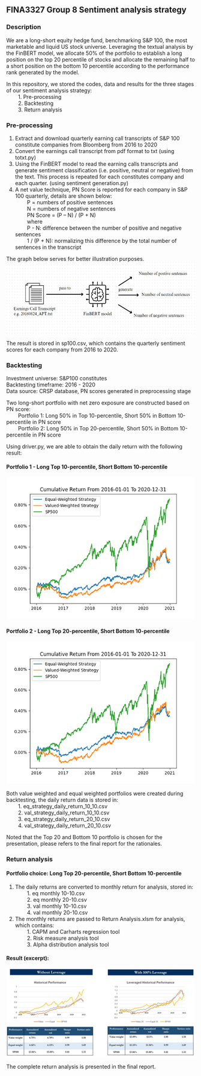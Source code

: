 ## FINA3327 Group 8 Sentiment analysis strategy

### Description
We are a long-short equity hedge fund, benchmarking S&P 100, the most marketable and liquid US stock universe. Leveraging the textual analysis by the FinBERT model, we allocate 50% of the portfolio to establish a long position on the top 20 percentile of stocks and allocate the remaining half to a short position on the bottom 10 percentile according to the performance rank generated by the model.

In this repository, we stored the codes, data and results for the three stages of our sentiment analysis strategy:
<br/>&nbsp;&nbsp;&nbsp;&nbsp;&nbsp;&nbsp;&nbsp;&nbsp;1. Pre-processing
<br/>&nbsp;&nbsp;&nbsp;&nbsp;&nbsp;&nbsp;&nbsp;&nbsp;2. Backtesting
<br/>&nbsp;&nbsp;&nbsp;&nbsp;&nbsp;&nbsp;&nbsp;&nbsp;3. Return analysis

### Pre-processing
1. Extract and download quarterly earning call transcripts of S&P 100 constitute companies from Bloomberg from 2016 to 2020
2. Convert the earnings call transcript from pdf format to txt (using totxt.py)
3. Using the FinBERT model to read the earning calls transcripts and generate sentiment classification (i.e. positive, neutral or negative) from the text. This process is repeated for each constitutes company and each quarter. (using sentiment generation.py)
4. A net value technique, PN Score is reported for each company in S&P 100 quarterly, details are shown below:
<br/>&nbsp;&nbsp;&nbsp;&nbsp;&nbsp;&nbsp;&nbsp;&nbsp;P = numbers of positive sentences 
<br/>&nbsp;&nbsp;&nbsp;&nbsp;&nbsp;&nbsp;&nbsp;&nbsp;N = numbers of negative sentences 
<br/>&nbsp;&nbsp;&nbsp;&nbsp;&nbsp;&nbsp;&nbsp;&nbsp;PN Score = (P – N) / (P + N) 
<br/>&nbsp;&nbsp;&nbsp;&nbsp;&nbsp;&nbsp;&nbsp;&nbsp;where
<br/>&nbsp;&nbsp;&nbsp;&nbsp;&nbsp;&nbsp;&nbsp;&nbsp;P - N: difference between the number of positive and negative sentences
<br/>&nbsp;&nbsp;&nbsp;&nbsp;&nbsp;&nbsp;&nbsp;&nbsp;1 / (P + N): normalizing this difference by the total number of sentences in the transcript 

The graph below serves for better illustration purposes. 
<br/><img src="https://github.com/foryaw/sentiment-trading/blob/master/image/sentiment.JPG" width="550" height="190">

The result is stored in sp100.csv, which contains the quarterly sentiment scores for each company from 2016 to 2020.

### Backtesting
Investment universe: S&P100 constitutes
<br/>Backtesting timeframe: 2016 - 2020
<br/>Data source: CRSP database, PN scores generated in preprocessing stage

Two long-short portfolio with net zero exposure are constructed based on PN score:
<br/>&nbsp;&nbsp;&nbsp;&nbsp;&nbsp;&nbsp;&nbsp;&nbsp;Portfolio 1: Long 50% in Top 10-percentile, Short 50% in Bottom 10-percentile in PN score
<br/>&nbsp;&nbsp;&nbsp;&nbsp;&nbsp;&nbsp;&nbsp;&nbsp;Portfolio 2: Long 50% in Top 20-percentile, Short 50% in Bottom 10-percentile in PN score

Using driver.py, we are able to obtain the daily return with the following result:
#### Portfolio 1 - Long Top 10-percentile, Short Bottom 10-percentile
<img src=https://github.com/foryaw/sentiment-trading/blob/master/2.%20backtesting/crsp_result_10_10.png>

#### Portfolio 2 - Long Top 20-percentile, Short Bottom 10-percentile
<img src=https://github.com/foryaw/sentiment-trading/blob/master/2.%20backtesting/crsp_result_20_10.png>

Both value weighted and equal weighted portfolios were created during backtesting, the daily return data is stored in:
<br/>&nbsp;&nbsp;&nbsp;&nbsp;&nbsp;&nbsp;&nbsp;&nbsp;1. eq_strategy_daily_return_10_10.csv
<br/>&nbsp;&nbsp;&nbsp;&nbsp;&nbsp;&nbsp;&nbsp;&nbsp;2. val_strategy_daily_return_10_10.csv
<br/>&nbsp;&nbsp;&nbsp;&nbsp;&nbsp;&nbsp;&nbsp;&nbsp;3. eq_strategy_daily_return_20_10.csv
<br/>&nbsp;&nbsp;&nbsp;&nbsp;&nbsp;&nbsp;&nbsp;&nbsp;4. val_strategy_daily_return_20_10.csv


Noted that the Top 20 and Bottom 10 portfolio is chosen for the presentation, please refers to the final report for the rationales.


### Return analysis
#### Portfolio choice: Long Top 20-percentile, Short Bottom 10-percentile

1. The daily returns are converted to monthly return for analysis, stored in: 
<br/>&nbsp;&nbsp;&nbsp;&nbsp;&nbsp;&nbsp;&nbsp;&nbsp;1. eq monthly 10-10.csv
<br/>&nbsp;&nbsp;&nbsp;&nbsp;&nbsp;&nbsp;&nbsp;&nbsp;2. eq monthly 20-10.csv
<br/>&nbsp;&nbsp;&nbsp;&nbsp;&nbsp;&nbsp;&nbsp;&nbsp;3. val monthly 10-10.csv
<br/>&nbsp;&nbsp;&nbsp;&nbsp;&nbsp;&nbsp;&nbsp;&nbsp;4. val monthly 20-10.csv
2. The monthly returns are passed to Return Analysis.xlsm for analysis, which contains:
<br/>&nbsp;&nbsp;&nbsp;&nbsp;&nbsp;&nbsp;&nbsp;&nbsp;1. CAPM and Carharts regression tool
<br/>&nbsp;&nbsp;&nbsp;&nbsp;&nbsp;&nbsp;&nbsp;&nbsp;2. Risk measure analysis tool
<br/>&nbsp;&nbsp;&nbsp;&nbsp;&nbsp;&nbsp;&nbsp;&nbsp;3. Alpha distribution analysis tool
#### Result (excerpt):
<img src=https://github.com/foryaw/sentiment-trading/blob/master/image/analysis.JPG>

The complete return analysis is presented in the final report.


